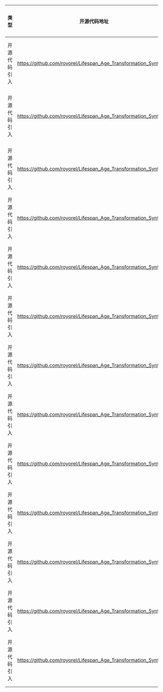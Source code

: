  | 类型   | 开源代码地址 | 文件名                      | 公网IP地址/公网URL地址/域名/邮箱地址 | 用途说明    |
|------|--------|--------------------------| ------------------------------------ |---------|
| 开源代码引入 | https://github.com/royorel/Lifespan_Age_Transformation_Synthesis | Lifespan_ID2972_for_pytorch/util/deeplab.py | https://download.pytorch.org/models/resnet50-19c8e357.pth | 下载预训练权重 |
 | 开源代码引入 | https://github.com/royorel/Lifespan_Age_Transformation_Synthesis | Lifespan_ID2972_for_pytorch/util/deeplab.py | https://download.pytorch.org/models/resnet101-5d3b4d8f.pth | 下载预训练权重 |
 | 开源代码引入 | https://github.com/royorel/Lifespan_Age_Transformation_Synthesis | Lifespan_ID2972_for_pytorch/util/deeplab.py | https://download.pytorch.org/models/resnet152-b121ed2d.pth | 下载预训练权重 |
 | 开源代码引入 | https://github.com/royorel/Lifespan_Age_Transformation_Synthesis | Lifespan_ID2972_for_pytorch/util/util.py | https://drive.google.com/uc?id=1MsXN54hPi9PWDmn1HKdmKfv-J5hWYFVZ | 下载依赖 |
 | 开源代码引入 | https://github.com/royorel/Lifespan_Age_Transformation_Synthesis | Lifespan_ID2972_for_pytorch/util/util.py | https://grail.cs.washington.edu/projects/lifespan_age_transformation_synthesis/pretrained_models/males_model.zip | 下载预训练权重 |
 | 开源代码引入 | https://github.com/royorel/Lifespan_Age_Transformation_Synthesis | Lifespan_ID2972_for_pytorch/util/util.py | https://drive.google.com/uc?id=1LNm0zAuiY0CIJnI0lHTq1Ttcu9_M1NAJ | 下载依赖 |
 | 开源代码引入 | https://github.com/royorel/Lifespan_Age_Transformation_Synthesis | Lifespan_ID2972_for_pytorch/util/util.py | https://grail.cs.washington.edu/projects/lifespan_age_transformation_synthesis/pretrained_models/females_model.zip | 下载预训练权重 |
 | 开源代码引入 | https://github.com/royorel/Lifespan_Age_Transformation_Synthesis | Lifespan_ID2972_for_pytorch/util/util.py | https://drive.google.com/uc?id=1oRGgrI4KNdefbWVpw0rRkEP1gbJIRokM | 下载依赖 |
 | 开源代码引入 | https://github.com/royorel/Lifespan_Age_Transformation_Synthesis | Lifespan_ID2972_for_pytorch/util/util.py | https://grail.cs.washington.edu/projects/lifespan_age_transformation_synthesis/pretrained_models/R-101-GN-WS.pth.tar | 下载预训练权重 |
 | 开源代码引入 | https://github.com/royorel/Lifespan_Age_Transformation_Synthesis | Lifespan_ID2972_for_pytorch/util/util.py | https://drive.google.com/uc?id=1w2XjDywFr2NjuUWaLQDRktH7VwIfuNlY | 下载依赖 |
 | 开源代码引入 | https://github.com/royorel/Lifespan_Age_Transformation_Synthesis | Lifespan_ID2972_for_pytorch/util/util.py | https://grail.cs.washington.edu/projects/lifespan_age_transformation_synthesis/pretrained_models/deeplab_model.pth | 下载预训练权重 |
 | 开源代码引入 | https://github.com/royorel/Lifespan_Age_Transformation_Synthesis | Lifespan_ID2972_for_pytorch/util/util.py | https://drive.google.com/uc?id=1fhq5lvWy-rjrzuHdMoZfLsULvF0gJGwD | 下载依赖    |
 | 开源代码引入 | https://github.com/royorel/Lifespan_Age_Transformation_Synthesis | Lifespan_ID2972_for_pytorch/util/util.py | https://grail.cs.washington.edu/projects/lifespan_age_transformation_synthesis/pretrained_models/shape_predictor_68_face_landmarks.dat | 下载预训练权重 |